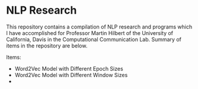 # NLP Research
This repository contains a compilation of NLP research and programs which I have
accomplished for Professor Martin Hilbert of the University of California, Davis in the 
Computational Communication Lab. Summary of items in the repository are below.

Items:
* Word2Vec Model with Different Epoch Sizes
* Word2Vec Model with Different Window Sizes
* 